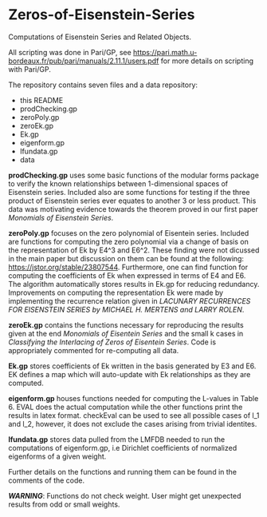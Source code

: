 # Zeros-of-Eisenstein-Series
Computations of Eisenstein Series and Related Objects.

All scripting was done in Pari/GP, see https://pari.math.u-bordeaux.fr/pub/pari/manuals/2.11.1/users.pdf for more details on scripting with Pari/GP.

The repository contains seven files and a data repository:
  - this README
  - prodChecking.gp
  - zeroPoly.gp
  - zeroEk.gp
  - Ek.gp
  - eigenform.gp
  - lfundata.gp
  - data
  
**prodChecking.gp** uses some basic functions of the modular forms package to verify the known relationships between 1-dimensional spaces of Eisenstein series. Included also are some functions for testing if the three product of Eisenstein series ever equates to another 3 or less product. This data was motivating evidence towards the theorem proved in our first paper *Monomials of Eisenstein Series*.

**zeroPoly.gp** focuses on the zero polynomial of Eisentein series. Included are functions for computing the zero polynomial via a change of basis on the representation of Ek by E4^3 and E6^2. These finding were not dicussed in the main paper but discussion on them can be found at the following: https://jstor.org/stable/23807544. Furthermore, one can find function for computing the coefficients of Ek when expressed in terms of E4 and E6. The algorithm automatically stores results in Ek.gp for reducing redundancy. Improvements on computing the representation Ek were made by implementing the recurrence relation given in *LACUNARY RECURRENCES FOR EISENSTEIN SERIES by MICHAEL H. MERTENS and LARRY ROLEN*.

**zeroEk.gp** contains the functions necessary for reproducing the results given at the end *Monomials of Eisentein Series* and the small k cases in *Classifying the Interlacing of Zeros of Eisentein Series*. Code is appropriately commented for re-computing all data.

**Ek.gp** stores coefficients of Ek written in the basis generated by E3 and E6. EK defines a map which will auto-update with Ek relationships as they are computed.

**eigenform.gp** houses functions needed for computing the L-values in Table 6. EVAL does the actual computation while the other functions print the results in latex format. checkEval can be used to see all possible cases of l_1 and l_2, however, it does not exclude the cases arising from trivial identites. 

**lfundata.gp** stores data pulled from the LMFDB needed to run the computations of eigenform.gp, i.e Dirichlet coefficients of normalized eigenforms of a given weight.

Further details on the functions and running them can be found in the comments of the code.

**_WARNING_**: Functions do not check weight. User might get unexpected results from odd or small weights.
